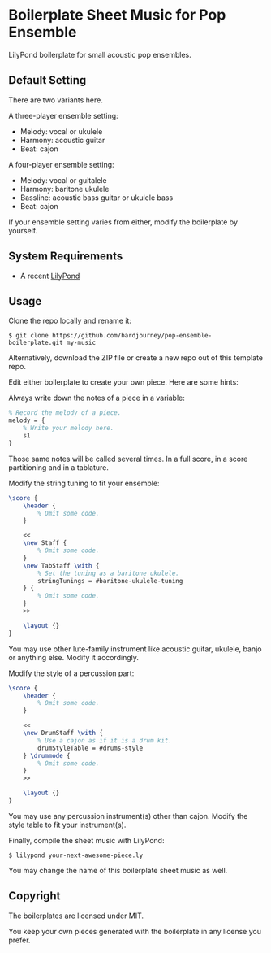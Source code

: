# Boilerplate Sheet Music for Pop Ensemble

LilyPond boilerplate for small acoustic pop ensembles.

## Default Setting

There are two variants here.

A three-player ensemble setting:

* Melody: vocal or ukulele
* Harmony: acoustic guitar
* Beat: cajon

A four-player ensemble setting:

* Melody: vocal or guitalele
* Harmony: baritone ukulele
* Bassline: acoustic bass guitar or ukulele bass
* Beat: cajon

If your ensemble setting varies from either, modify the boilerplate by yourself.

## System Requirements

* A recent [LilyPond](http://lilypond.org/)

## Usage

Clone the repo locally and rename it:

```shell
$ git clone https://github.com/bardjourney/pop-ensemble-boilerplate.git my-music
```

Alternatively, download the ZIP file or create a new repo out of this template repo.

Edit either boilerplate to create your own piece. Here are some hints:

Always write down the notes of a piece in a variable:

```latex
% Record the melody of a piece.
melody = {
    % Write your melody here.
    s1
}
```

Those same notes will be called several times. In a full score, in a score partitioning and in a tablature.

Modify the string tuning to fit your ensemble:

```latex
\score {    
    \header {
        % Omit some code.
    }

    <<
    \new Staff {
        % Omit some code.
    }
    \new TabStaff \with {
        % Set the tuning as a baritone ukulele.
        stringTunings = #baritone-ukulele-tuning
    } {
        % Omit some code.
    }
    >>

    \layout {}
}
```

You may use other lute-family instrument like acoustic guitar, ukulele, banjo or anything else. Modify it accordingly.

Modify the style of a percussion part:

```latex
\score {
    \header {
        % Omit some code.
    }

    <<
    \new DrumStaff \with {
        % Use a cajon as if it is a drum kit.
        drumStyleTable = #drums-style
    } \drummode {
        % Omit some code.
    }
    >>

    \layout {}
}
```

You may use any percussion instrument(s) other than cajon. Modify the style table to fit your instrument(s).

Finally, compile the sheet music with LilyPond:

```shell
$ lilypond your-next-awesome-piece.ly
```

You may change the name of this boilerplate sheet music as well.

## Copyright

The boilerplates are licensed under MIT.

You keep your own pieces generated with the boilerplate in any license you prefer.
